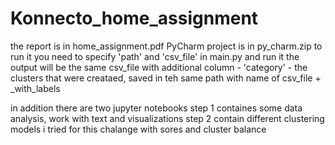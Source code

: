 # Konnecto_home_assignment

the report is in home_assignment.pdf
PyCharm project is in py_charm.zip
to run it you need to specify 'path' and 'csv_file' in main.py and run it
the output will be the same csv_file with additional column - 'category' - the clusters that were creataed, saved in teh same path with name of csv_file + _with_labels

in addition there are two jupyter notebooks
step 1 containes some data analysis, work with text and visualizations
step 2 contain different clustering models i tried for this chalange with sores and cluster balance
